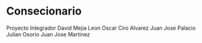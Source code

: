 # Consecionario
Proyecto Integrador
David Mejia Leon
Oscar Ciro Alvarez
Juan Jose Palacio
Julian Osorio 
Juan Jose Martinez

